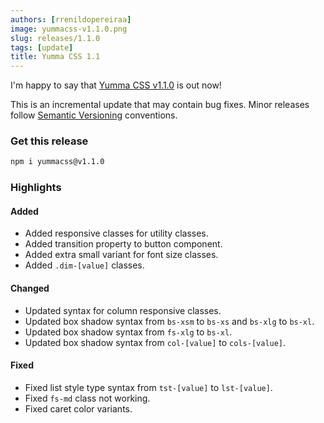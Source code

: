 ```yaml
---
authors: [rrenildopereiraa]
image: yummacss-v1.1.0.png
slug: releases/1.1.0
tags: [update]
title: Yumma CSS 1.1
---
```


I'm happy to say that [Yumma CSS v1.1.0](https://github.com/yumma-lib/yumma-css/releases/tag/v1.1.0) is out now!

This is an incremental update that may contain bug fixes. Minor releases follow [Semantic Versioning](https://docs.npmjs.com/about-semantic-versioning) conventions.

<!-- truncate -->

### Get this release

```bash
npm i yummacss@v1.1.0
```

### Highlights

#### Added
- Added responsive classes for utility classes.
- Added transition property to button component.
- Added extra small variant for font size classes.
- Added `.dim-[value]` classes.

#### Changed
- Updated syntax for column responsive classes.
- Updated box shadow syntax from `bs-xsm` to `bs-xs` and `bs-xlg` to `bs-xl`.
- Updated box shadow syntax from `fs-xlg` to `bs-xl`.
- Updated box shadow syntax from `col-[value]` to `cols-[value]`.

#### Fixed
- Fixed list style type syntax from `tst-[value]` to `lst-[value]`.
- Fixed `fs-md` class not working.
- Fixed caret color variants.